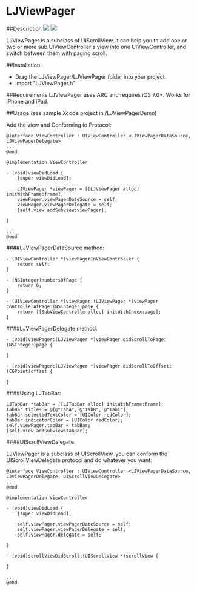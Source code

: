 # LJViewPager

##Description
![](https://i.imgflip.com/lmn33.gif) 
![](https://i.imgflip.com/lmmxg.gif)

LJViewPager is a subclass of UIScrollView, it can help you to add one or two or more sub UIViewController's view into one UIViewController, and switch between them with paging scroll.

##Installation
* Drag the LJViewPager/LJViewPager folder into your project.
* import "LJViewPager.h"

##Requirements
LJViewPager uses ARC and requires iOS 7.0+. Works for iPhone and iPad.

##Usage
(see sample Xcode project in /LJViewPagerDemo)

Add the view and Conforming to Protocol:

```
@interface ViewController : UIViewController <LJViewPagerDataSource, LJViewPagerDelegate>
...
@end

@implementation ViewController

- (void)viewDidLoad {
    [super viewDidLoad];
    
    LJViewPager *viewPager = [[LJViewPager alloc] initWithFrame:frame];
    viewPager.viewPagerDateSource = self;
    viewPager.viewPagerDelegate = self;
    [self.view addSubview:viewPager];
    
}

...
@end

```

####LJViewPagerDataSource method:

```
- (UIViewController *)viewPagerInViewController {
    return self;
}

- (NSInteger)numbersOfPage {
    return 6;
}

- (UIViewController *)viewPager:(LJViewPager *)viewPager controllerAtPage:(NSInteger)page {
    return [[SubViewControlle alloc] initWithIndex:page];
}
```

####LJViewPagerDelegate method:

```
- (void)viewPager:(LJViewPager *)viewPager didScrollToPage:(NSInteger)page {

}

- (void)viewPager:(LJViewPager *)viewPager didScrollToOffset:(CGPoint)offset {
    
}
```

####Using LJTabBar:
```
LJTabBar *tabBar = [[LJTabBar alloc] initWithFrame:frame];
tabBar.titles = @[@"TabA", @"TabB", @"TabC"];
tabBar.selectedTextColor = [UIColor redColor];
tabBar.indicatorColor = [UIColor redColor];
self.viewPager.tabBar = tabBar;
[self.view addSubview:tabBar];
```

####UIScrollViewDelegate

LJViewPager is a subclass of UIScrollView, you can conform the UIScrollViewDelegate protocol and do whatever you want:

```
@interface ViewController : UIViewController <LJViewPagerDataSource, LJViewPagerDelegate, UIScrollViewDelegate>
...
@end

@implementation ViewController

- (void)viewDidLoad {
    [super viewDidLoad];
    
    self.viewPager.viewPagerDateSource = self;
    self.viewPager.viewPagerDelegate = self;
    self.viewPager.delegate = self;
    
}

- (void)scrollViewDidScroll:(UIScrollView *)scrollView {
    
}

...
@end

```


